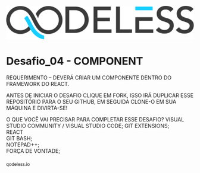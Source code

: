 ![logo](https://github.com/gitqodeless/gitqodeless/blob/main/logo1.png?raw=true)

# Desafio_04 - COMPONENT

REQUERIMENTO – DEVERÁ CRIAR UM COMPONENTE DENTRO DO FRAMEWORK DO REACT.

ANTES DE INICIAR O DESAFIO CLIQUE EM FORK, ISSO IRÁ DUPLICAR ESSE REPOSITÓRIO PARA O SEU GITHUB, EM SEGUIDA CLONE-O EM SUA MÁQUINA E DIVIRTA-SE!

O QUE VOCÊ VAI PRECISAR PARA COMPLETAR ESSE DESAFIO?
VISUAL STUDIO COMMUNITY / VISUAL STUDIO CODE; GIT EXTENSIONS; \
REACT \
GIT BASH; \
NOTEPAD++; \
FORÇA DE VONTADE;

[<sub>qodeless.io<sub>](https://qodeless.io)
